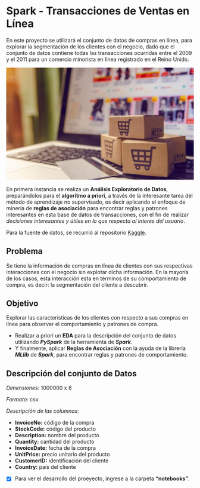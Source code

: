 
# Spark - Transacciones de Ventas en Línea

En este proyecto se utilizará el conjunto de datos de compras en línea, para explorar la segmentación de los clientes con el negocio, dado que el conjunto de datos contiene todas las transacciones ocurridas entre el 2009 y el 2011 para un comercio minorista en línea registrado en el Reino Unido.

<p align="center">
  <img src="./images/online.jpg" />
</p>

En primera instancia se realiza un **Análisis Exploratorio de Datos**, preparándolos para el **algoritmo a priori**, a través de la interesante tarea del método de aprendizaje no supervisado, es decir aplicando el enfoque de minería de **reglas de asociación** para encontrar reglas y patrones interesantes en esta base de datos de transacciones, con el fin de realizar _decisiones interesantes y útiles en lo que respecta al interés del usuario_.

Para la fuente de datos, se recurrió al repositorio [Kaggle](https://www.kaggle.com/puneetbhaya/online-retail).


## Problema
Se tiene la información de compras en línea de clientes con sus respectivas interacciones con el negocio sin explotar dicha información. En la mayoría de los casos, esta interacción esta en términos de su comportamiento de compra, es decir: la segmentación del cliente a descubrir.


## Objetivo
Explorar las características de los clientes con respecto a sus compras en línea para observar el comportamiento y patrones de compra.

* Realizar a priori un **EDA** para la descripción del conjunto de datos utilizando _**PySpark**_ de la herramienta de _**Spark**_.
* Y finalmente, aplicar **Reglas de Asociación** con la ayuda de la librería _**MLlib**_ de _**Spark**_, para encontrar reglas y patrones de comportamiento.


## Descripción del conjunto de Datos

_Dimensiones:_ 1000000 x 8

_Formato:_ csv

_Descripción de las columnas:_

* **InvoiceNo:** código de la compra
* **StockCode:** código del producto
* **Description:** nombre del producto
* **Quantity:** cantidad del producto
* **InvoiceDate:** fecha de la compra
* **UnitPrice:** precio unitario del producto
* **CustomerID:** identificación del cliente
* **Country:** país del cliente

- [x] Para ver el desarrollo del proeyecto, ingrese a la carpeta **“notebooks”**.


